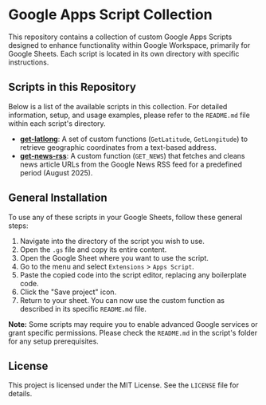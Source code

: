 # Google Apps Script Collection

This repository contains a collection of custom Google Apps Scripts designed to enhance functionality within Google Workspace, primarily for Google Sheets. Each script is located in its own directory with specific instructions.

## Scripts in this Repository

Below is a list of the available scripts in this collection. For detailed information, setup, and usage examples, please refer to the `README.md` file within each script's directory.

  - **[get-latlong](https://www.google.com/search?q=./get-latlong/)**: A set of custom functions (`GetLatitude`, `GetLongitude`) to retrieve geographic coordinates from a text-based address.
  - **[get-news-rss](https://www.google.com/search?q=./get-news-rss/)**: A custom function (`GET_NEWS`) that fetches and cleans news article URLs from the Google News RSS feed for a predefined period (August 2025).

## General Installation

To use any of these scripts in your Google Sheets, follow these general steps:

1.  Navigate into the directory of the script you wish to use.
2.  Open the `.gs` file and copy its entire content.
3.  Open the Google Sheet where you want to use the script.
4.  Go to the menu and select `Extensions` > `Apps Script`.
5.  Paste the copied code into the script editor, replacing any boilerplate code.
6.  Click the "Save project" icon.
7.  Return to your sheet. You can now use the custom function as described in its specific `README.md` file.

**Note:** Some scripts may require you to enable advanced Google services or grant specific permissions. Please check the `README.md` in the script's folder for any setup prerequisites.

## License

This project is licensed under the MIT License. See the `LICENSE` file for details.
